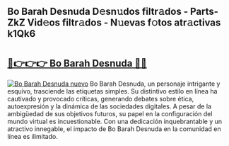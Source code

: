 ## Bo Barah Desnuda D𝚎sn𝚞dos filtr𝚊dos - Parts-ZkZ Vid𝚎os filtr𝚊dos - N𝚞evas f𝚘tos atr𝚊ctivas k1Qk6

# <h2><a href="http://mb164t.tromn.icu/?c=Bo+Barah+Desnuda">🔗👉👉👉 Bo Barah Desnuda 🔗🔗</a></h2>

[![Bo Barah Desnuda nuevo](https://i.imgur.com/pEAQMta.gif)](http://mb164t.tromn.icu/?c=Bo+Barah+Desnuda)
Bo Barah Desnuda, un personaje intrigante y esquivo, trasciende las etiquetas simples. Su distintivo estilo en línea ha cautivado y provocado críticas, generando debates sobre ética, autoexpresión y la dinámica de las sociedades digitales. A pesar de la ambigüedad de sus objetivos futuros, su papel en la configuración del mundo virtual es incuestionable. Con una dedicación inquebrantable y un atractivo innegable, el impacto de Bo Barah Desnuda en la comunidad en línea es ilimitado.
